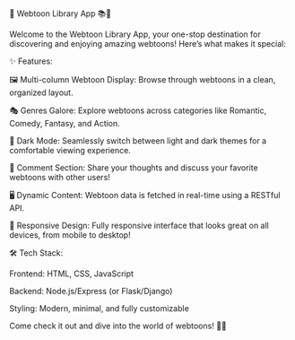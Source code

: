 🌟 Webtoon Library App 📚🎨

Welcome to the Webtoon Library App, your one-stop destination for discovering and enjoying amazing webtoons! Here’s what makes it special:

✨ Features:

🖼️ Multi-column Webtoon Display: Browse through webtoons in a clean, organized layout.

🎭 Genres Galore: Explore webtoons across categories like Romantic, Comedy, Fantasy, and Action.

🌙 Dark Mode: Seamlessly switch between light and dark themes for a comfortable viewing experience.

💬 Comment Section: Share your thoughts and discuss your favorite webtoons with other users!

🖥️ Dynamic Content: Webtoon data is fetched in real-time using a RESTful API.

🎨 Responsive Design: Fully responsive interface that looks great on all devices, from mobile to desktop!

🛠️ Tech Stack:

Frontend: HTML, CSS, JavaScript

Backend: Node.js/Express (or Flask/Django)

Styling: Modern, minimal, and fully customizable

Come check it out and dive into the world of webtoons! 📖💫
